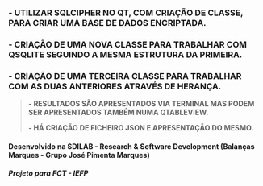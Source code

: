 ### - UTILIZAR SQLCIPHER NO QT, COM CRIAÇÃO DE CLASSE, PARA CRIAR UMA BASE DE DADOS ENCRIPTADA.
### - CRIAÇÃO DE UMA NOVA CLASSE PARA TRABALHAR COM QSQLITE SEGUINDO A MESMA ESTRUTURA DA PRIMEIRA.
### - CRIAÇÃO DE UMA TERCEIRA CLASSE PARA TRABALHAR COM AS DUAS ANTERIORES ATRAVÉS DE HERANÇA.

> **- RESULTADOS SÃO APRESENTADOS VIA TERMINAL MAS PODEM SER APRESENTADOS TAMBÉM NUMA QTABLEVIEW.**
> 
> **- HÁ CRIAÇÃO DE FICHEIRO JSON E APRESENTAÇÃO DO MESMO.**

#### Desenvolvido na SDILAB - Research & Software Development (Balanças Marques - Grupo José Pimenta Marques)
##### Projeto para FCT - IEFP
